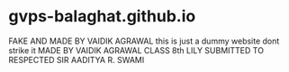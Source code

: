 # gvps-balaghat.github.io
FAKE AND MADE BY VAIDIK AGRAWAL 
this is just a dummy website dont strike it 
MADE BY VAIDIK AGRAWAL 
CLASS 8th LILY
SUBMITTED TO RESPECTED SIR AADITYA R. SWAMI

